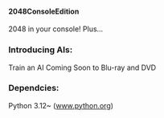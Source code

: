 #### 2048ConsoleEdition 
2048 in your console! Plus...

### Introducing AIs:
Train an AI
Coming Soon to Blu-ray and DVD

### Dependcies:
 Python 3.12~ (www.python.org)
